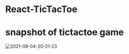 # React-TicTacToe

# snapshot of tictactoe game

![2021-08-04-20-21-23](https://user-images.githubusercontent.com/77036158/128206679-135b97c4-ae60-4921-ab21-245a5b2f97cf.png)
